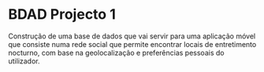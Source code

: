 BDAD Projecto 1
====

Construção de uma base de dados que vai servir para uma aplicação móvel que consiste numa rede social que permite encontrar locais de entretimento nocturno, com base na geolocalização e preferências pessoais do utilizador.
